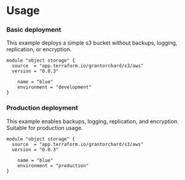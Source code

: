 # Usage

### Basic deployment
This example deploys a simple s3 bucket without backups, logging, replication, or encryption.
```
module "object storage" {
  source  = "app.terraform.io/grantorchard/s3/aws"
  version = "0.0.3"

	name = "blue"
	environment = "development"
}
```

### Production deployment
This example enables backups, logging, replication, and encryption.
Suitable for production usage.
```
module "object storage" {
  source  = "app.terraform.io/grantorchard/s3/aws"
  version = "0.0.3"

	name = "blue"
	environment = "production"
}
```